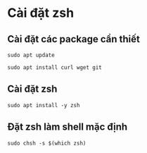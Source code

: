 # Cài đặt zsh

## Cài đặt các package cần thiết

```
sudo apt update

sudo apt install curl wget git
```

## Cài đặt zsh

```sudo apt install -y zsh```

## Đặt zsh làm shell mặc định

```sudo chsh -s $(which zsh)```
